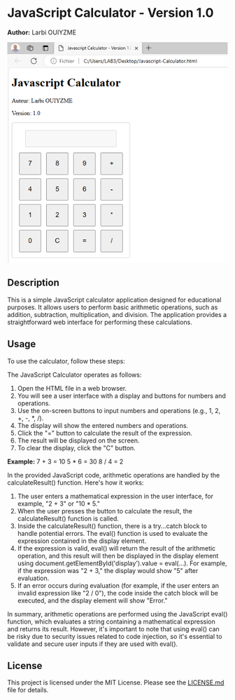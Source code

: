 # JavaScript Calculator - Version 1.0

**Author:** Larbi OUIYZME

![Calculator Screenshot](screenshot.png)

## Description
This is a simple JavaScript calculator application designed for educational purposes. It allows users to perform basic arithmetic operations, such as addition, subtraction, multiplication, and division. The application provides a straightforward web interface for performing these calculations.

## Usage
To use the calculator, follow these steps:

The JavaScript Calculator operates as follows:
1. Open the HTML file in a web browser.
2. You will see a user interface with a display and buttons for numbers and operations.
3. Use the on-screen buttons to input numbers and operations (e.g., 1, 2, +, -, *, /).
4. The display will show the entered numbers and operations.
5. Click the "=" button to calculate the result of the expression.
6. The result will be displayed on the screen.
7. To clear the display, click the "C" button.

**Example:**
7 + 3 = 10
5 * 6 = 30
8 / 4 = 2

In the provided JavaScript code, arithmetic operations are handled by the calculateResult() function. Here's how it works:
1. The user enters a mathematical expression in the user interface, for example, "2 + 3" or "10 * 5."
2. When the user presses the button to calculate the result, the calculateResult() function is called.
3. Inside the calculateResult() function, there is a try...catch block to handle potential errors. The eval() function is used to evaluate the expression contained in the display element.
4. If the expression is valid, eval() will return the result of the arithmetic operation, and this result will then be displayed in the display element using document.getElementById('display').value = eval(...). For example, if the expression was "2 + 3," the display would show "5" after evaluation.
5. If an error occurs during evaluation (for example, if the user enters an invalid expression like "2 / 0"), the code inside the catch block will be executed, and the display element will show "Error."

In summary, arithmetic operations are performed using the JavaScript eval() function, which evaluates a string containing a mathematical expression and returns its result. However, it's important to note that using eval() can be risky due to security issues related to code injection, so it's essential to validate and secure user inputs if they are used with eval().

## License
This project is licensed under the MIT License. Please see the [LICENSE.md](LICENSE.md) file for details.

